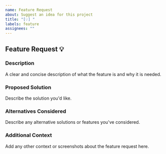 ```yaml
---
name: Feature Request
about: Suggest an idea for this project
title: "[💡] "
labels: feature
assignees: ""
---
```


## Feature Request 💡

### Description

A clear and concise description of what the feature is and why it is needed.

### Proposed Solution

Describe the solution you'd like.

### Alternatives Considered

Describe any alternative solutions or features you've considered.

### Additional Context

Add any other context or screenshots about the feature request here.

